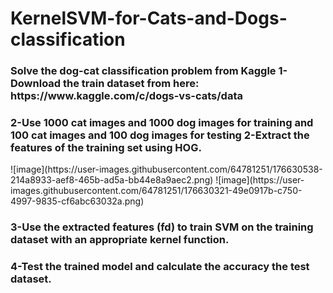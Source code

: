 # KernelSVM-for-Cats-and-Dogs-classification
<h3>
Solve the dog-cat classification problem from Kaggle 
1-Download the train dataset from here: https://www.kaggle.com/c/dogs-vs-cats/data <br>
  </h3>
  <h3>
2-Use 1000 cat images and 1000 dog images for training and 100 cat images and 100 dog images for testing
2-Extract the features of the training set using HOG.
</h3>
![image](https://user-images.githubusercontent.com/64781251/176630538-214a8933-aef8-465b-ad5a-bb44e8a9aec2.png)
![image](https://user-images.githubusercontent.com/64781251/176630321-49e0917b-c750-4997-9835-cf6abc63032a.png)


<h3>
3-Use the extracted features (fd) to train SVM on the training dataset with an appropriate kernel function. 
</h3>
<h3>4-Test the trained model and calculate the accuracy the test dataset.  </h3>

